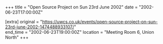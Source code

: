 +++
title = "Open Source Project on Sun 23rd June 2002"
date = "2002-06-23T17:00:00Z"

[extra]
original = "https://uwcs.co.uk/events/open-source-project-on-sun-23rd-june-2002-1474488933107/"    
end_time = "2002-06-23T19:00:00Z"
location = "Meeting Room 6, Union North"
+++



